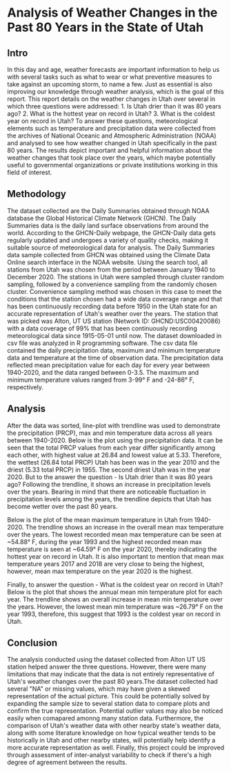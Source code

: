 # Analysis of Weather Changes in the Past 80 Years in the State of Utah

## Intro

In this day and age, weather forecasts are important information to help us with several tasks such as what to wear or what preventive measures to take against an upcoming storm, to name a few. Just as essential is also improving our knowledge through weather analysis, which is the goal of this report. This report details on the weather changes in Utah over several in which three questions were addressed: 1. Is Utah drier than it was 80 years ago? 2. What is  the hottest year on record in Utah? 3. What is the coldest year on record in Utah? To answer these questions, meteorological elements such as temperature and precipitation data were collected from the archives of National Oceanic and  Atmospheric Administration (NOAA) and analysed to see how weather changed in Utah specifically in the past 80 years. The results depict important and helpful information about the weather changes that took place over the years, which maybe potentially useful to governmental organizations or private institutions working in this field of interest. 

## Methodology

The dataset collected are the Daily Summaries obtained through NOAA database the Global Historical Climate Network (GHCN). The Daily Summaries data is the daily land surface observations from around the world. According to the GHCN-Daily webpage, the GHCN-Daily data gets regularly updated and undergoes a variety of quality checks, making it suitable source of meteorological data for analysis. The Daily Summaries data sample collected from GHCN was obtained using the Climate Data Online search interface in the NOAA website. Using the search tool, all stations from Utah was chosen from the period between January 1940 to December 2020. The stations in Utah were sampled through cluster random sampling, followed by a convenience sampling from the randomly chosen cluster. Convenience sampling method was chosen in this case to meet the conditions that the station chosen had a wide data coverage range and that has been continuously recording data before 1950 in the Utah state for an accurate representation of Utah's weather over the years. The station that was picked was Alton, UT US station (Network ID: GHCND:USC00420086) with a data coverage of 99% that has been continuously recording meteorological data since 1915-05-01 until now. The dataset downloaded in csv file was analyzed in R programming software. The csv data file contained the daily precipitation data, maximum and minimum temperature data and temperature at the time of observation data. The precipitation data reflected mean precipitation value for each day for every year between 1940-2020, and the data ranged between 0-3.5. The maximum and minimum temperature values ranged from 3-99° F and -24-86° F, respectively. 

## Analysis

After the data was sorted, line-plot with trendline was used to demonstrate the precipitation (PRCP), max and min temperature data across all years between 1940-2020. Below is the plot using the precipitation data. It can be seen that the total PRCP values from each year differ significantly among each other, with highest value at 26.84 and lowest value at 5.33. Therefore, the wettest (26.84 total PRCP) Utah has been was in the year 2010 and the driest (5.33 total PRCP) in 1955. The second driest Utah was in the year 2020. But to the answer the question - Is Utah drier than it was 80 years ago? Following the trendline, it shows an increase in precipitation levels over the years. Bearing in mind that there are noticeable fluctuation in precipitation levels among the years, the trendline depicts that Utah has become wetter over the past 80 years. 


Below is the plot of the mean maximum temperature in Utah from 1940-2020. The trendline shows an increase in the overall mean max temperature over the years. The lowest recorded mean max temperature can be seen at ~54.88° F, during the year 1993 and the highest recorded mean max temperature is seen at ~64.59° F on the year 2020, thereby indicating the hottest year on record in Utah. It is also important to mention that mean max temperature years 2017 and 2018 are very close to being the highest, however, mean max temperature on the year 2020 is the highest. 


Finally, to answer the question - What is the coldest year on record in Utah? Below is the plot that shows the annual mean min temperature plot for each year. The trendline shows an overall increase in mean min temperature over the years. However, the lowest mean min temperature was ~26.79° F on the year 1993, therefore, this suggest that 1993 is the coldest year on record in Utah. 


## Conclusion

The analysis conducted using the dataset collected from Alton UT US station helped answer the three questions. However, there were many limitations that may indicate that the data is not entirely representative of Utah's weather changes over the past 80 years.The dataset collected had several "NA" or missing values, which may have given a skewed representation of the actual picture. This could be potentially solved by expanding the sample size to several station data to compare plots and confirm the true representation. Potential outlier values may also be noticed easily when comapared amonng many station data. Furthermore, the comparison of Utah's weather data with other nearby state's weather data, along with some literature knowledge on how typical weather tends to be historically in Utah and other nearby states, will potentially help identify a more accurate representation as well. Finally, this project could be improved through assessment of inter-analyst variability to check if there's a high degree of agreement between the results. 
